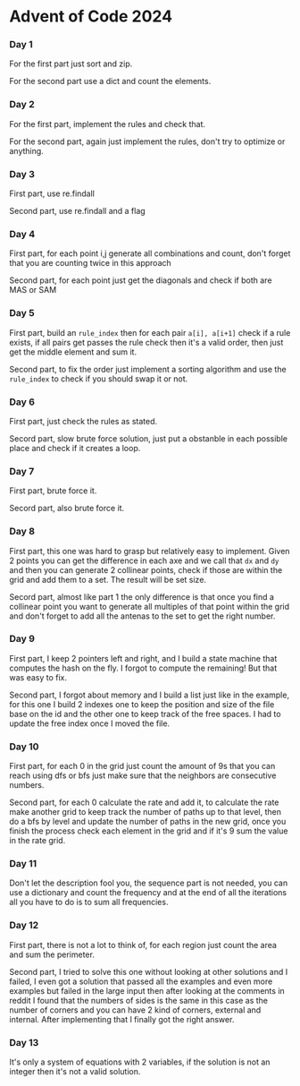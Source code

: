 # Advent of Code 2024

### Day 1

For the first part just sort and zip.

For the second part use a dict and count the elements.

### Day 2

For the first part, implement the rules and check that.

For the second part, again just implement the rules, don't try to optimize or anything.

### Day 3

First part, use re.findall

Second part, use re.findall and a flag

### Day 4

First part, for each point i,j generate all combinations and count, don't forget that you are counting twice in this approach

Second part, for each point just get the diagonals and check if both are MAS or SAM

### Day 5

First part, build an `rule_index` then for each pair `a[i], a[i+1]` check if a rule exists, if all pairs get passes the rule check then it's a valid order, then just get the middle element and sum it.

Second part, to fix the order just implement a sorting algorithm and use the `rule_index` to check if you should swap it or not.

### Day 6

First part, just check the rules as stated.

Secord part, slow brute force solution, just put a obstanble in each possible place and check if it creates a loop.

### Day 7

First part, brute force it.

Secord part, also brute force it.

### Day 8

First part, this one was hard to grasp but relatively easy to implement. Given 2 points you can get the difference in each axe and we call that `dx` and `dy` and then you can generate 2 collinear points, check if those are within the grid and add them to a set. The result will be set size.

Secord part, almost like part 1 the only difference is that once you find a collinear point you want to generate all multiples of that point within the grid and don't forget to add all the antenas to the set to get the right number.

### Day 9

First part, I keep 2 pointers left and right, and I build a state machine that computes the hash on the fly. I forgot to compute the remaining! But that was easy to fix.

Second part, I forgot about memory and I build a list just like in the example, for this one I build 2 indexes one to keep the position and size of the file base on the id and the other one to keep track of the free spaces. I had to update the free index once I moved the file.

### Day 10

First part, for each 0 in the grid just count the amount of 9s that you can reach using dfs or bfs just make sure that the neighbors are consecutive numbers.

Second part, for each 0 calculate the rate and add it, to calculate the rate make another grid to keep track the number of paths up to that level, then do a bfs by level and update the number of paths in the new grid, once you finish the process check each element in the grid and if it's 9 sum the value in the rate grid.

### Day 11

Don't let the description fool you, the sequence part is not needed, you can use a dictionary and count the frequency and at the end of all the iterations all you have to do is to sum all frequencies.

### Day 12

First part, there is not a lot to think of, for each region just count the area and sum the perimeter.

Second part, I tried to solve this one without looking at other solutions and I failed, I even got a solution that passed all the examples and even more examples but failed in the large input then after looking at the comments in reddit I found that the numbers of sides is the same in this case as the number of corners and you can have 2 kind of corners, external and internal. After implementing that I finally got the right answer.

### Day 13

It's only a system of equations with 2 variables, if the solution is not an integer then it's not a valid solution.